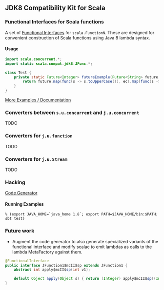 ## JDK8 Compatibility Kit for Scala

### Functional Interfaces for Scala functions

A set of [Functional Interfaces](http://download.java.net/jdk8/docs/api/java/lang/FunctionalInterface.html)
for `scala.FunctionN`. These are designed for convenient construction of Scala functions
using Java 8 lambda syntax.

#### Usage

```java
import scala.concurrent.*;
import static scala.compat.jdk8.JFunc.*;

class Test {
	private static Future<Integer> futureExample(Future<String> future, ExecutionContext ec) {
	    return future.map(func(s -> s.toUpperCase()), ec).map(func(s -> s.length()), ec);
	}
}
```

[More Examples / Documentation](src/test/java/scala/compat/jdk8/LambdaTest.java)

### Converters between `s.u.concurrent` and `j.u.concurrent`

TODO

### Converters for `j.u.function`

TODO

### Converters for `j.u.Stream`

TODO

### Hacking

[Code Generator](project/CodeGen.scala)

#### Running Examples

```
% (export JAVA_HOME=`java_home 1.8`; export PATH=$JAVA_HOME/bin:$PATH; sbt test)
```

### Future work

  - Augment the code generator to also generate specialized variants of the functional interface and
    modify scalac to emit lambdas as calls to the lambda MetaFactory against them.

```java
@FunctionalInterface
public interface JFunction1$mcII$sp extends JFunction1 {
    abstract int apply$mcII$sp(int v1);

    default Object apply(Object s) { return (Integer) apply$mcII$sp((Integer) s); }
}
```